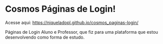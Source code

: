 # Cosmos Páginas de Login!

Acesse aqui: https://niqueladopl.github.io/cosmos_paginas-login/

Páginas de Login Aluno e Professor, que fiz para uma plataforma que estou desenvolvendo como forma de estudo.
